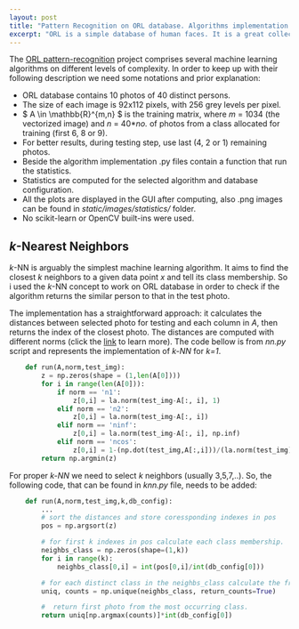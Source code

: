 ```yaml
---
layout: post
title: "Pattern Recognition on ORL database. Algorithms implementation and analysis."
excerpt: "ORL is a simple database of human faces. It is a great collection of data to test some recognition algorithms on and analyse their performance."
---
```


The [ORL pattern-recognition](https://github.com/lucianodainic/pattern-recognition) project comprises several machine learning algorithms on different levels of complexity. In order to keep up with their following description we need some notations and prior explanation:

- ORL database contains 10 photos of 40 distinct persons.
- The size of each image is 92x112 pixels, with 256 grey levels per pixel.
- $ A \in \mathbb{R}^{m,n} $ is the training matrix, where _m_ = 1034 (the vectorized image) and _n_ = 40*_no._ of photos from a class allocated for training (first 6, 8 or 9).
- For better results, during testing step, use last (4, 2 or 1) remaining photos.
- Beside the algorithm implementation .py files contain a function that run the statistics.
- Statistics are computed for the selected algorithm and database configuration.
- All the plots are displayed in the GUI after computing, also .png images can be found in _static/images/statistics/_ folder.
- No scikit-learn or OpenCV built-ins were used.

## _k_-Nearest Neighbors

_k_-NN is arguably the simplest machine learning algorithm. It aims to find the closest _k_ neighbors to a given data point _x_ and tell its class membership.  So i used the _k_-NN concept to work on ORL database in order to check if the algorithm returns the similar person to that in the test photo.

The implementation has a straightforward approach: it calculates the distances between selected photo for testing and each column in _A_, then returns the index of the closest photo.
The distances are computed with different norms (click the [link](https://lucianodainic.github.io/2022/06/12/vector-norms.html) to learn more).
The code bellow is from _nn.py_ script and represents the implementation of _k-NN_ for _k=1_.

~~~python
    def run(A,norm,test_img):
        z = np.zeros(shape = (1,len(A[0])))
        for i in range(len(A[0])):  
            if norm == 'n1':
                z[0,i] = la.norm(test_img-A[:, i], 1)
            elif norm == 'n2':
                z[0,i] = la.norm(test_img-A[:, i])
            elif norm == 'ninf':
                z[0,i] = la.norm(test_img-A[:, i], np.inf)
            elif norm == 'ncos':
                z[0,i] = 1-(np.dot(test_img,A[:,i]))/(la.norm(test_img)*la.norm(A[:, i]))
        return np.argmin(z)
~~~

For proper _k-NN_ we need to select _k_ neighbors (usually 3,5,7,..). So, the following code, that can be found in _knn.py_ file, needs to be added:

~~~python
    def run(A,norm,test_img,k,db_config):
        ...
        # sort the distances and store coressponding indexes in pos
        pos = np.argsort(z)

        # for first k indexes in pos calculate each class membership.
        neighbs_class = np.zeros(shape=(1,k))
        for i in range(k):
            neighbs_class[0,i] = int(pos[0,i]/int(db_config[0]))

        # for each distinct class in the neighbs_class calculate the frequency.
        uniq, counts = np.unique(neighbs_class, return_counts=True)

        #  return first photo from the most occurring class.
        return uniq[np.argmax(counts)]*int(db_config[0])
~~~

